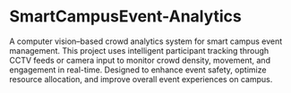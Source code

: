 # SmartCampusEvent-Analytics
A computer vision–based crowd analytics system for smart campus event management. This project uses intelligent participant tracking through CCTV feeds or camera input to monitor crowd density, movement, and engagement in real-time. Designed to enhance event safety, optimize resource allocation, and improve overall event experiences on campus.
